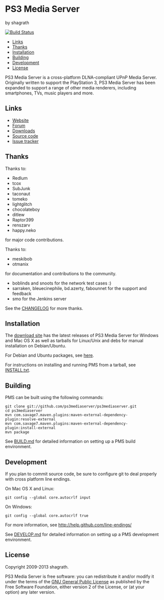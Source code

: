 # PS3 Media Server

by shagrath

[![Build Status](http://pms.smoeller.de/buildStatus/icon?job=pms+%28trunk%29)](http://pms.smoeller.de/job/pms%20%28trunk%29/)

- [Links](#links)
- [Thanks](#thanks)
- [Installation](#installation)
- [Building](#building)
- [Development](#development)
- [License](#license)

PS3 Media Server is a cross-platform DLNA-compliant UPnP Media Server.
Originally written to support the PlayStation 3, PS3 Media Server has been
expanded to support a range of other media renderers, including smartphones,
TVs, music players and more.

## Links

* [Website](http://www.ps3mediaserver.org/)
* [Forum](http://www.ps3mediaserver.org/forum/)
* [Downloads](https://code.google.com/p/ps3mediaserver/downloads/list)
* [Source code](https://github.com/ps3mediaserver/ps3mediaserver)
* [Issue tracker](https://code.google.com/p/ps3mediaserver/issues/list)

## Thanks

Thanks to:

* Redlum
* tcox
* SubJunk
* taconaut
* tomeko
* lightglitch
* chocolateboy
* ditlew
* Raptor399
* renszarv
* happy.neko

for major code contributions.

Thanks to:

* meskibob
* otmanix

for documentation and contributions to the community.

* boblinds and snoots for the network test cases :)
* sarraken, bleuecinephile, bd.azerty, fabounnet for the support and feedback
* smo for the Jenkins server

See the [CHANGELOG](https://github.com/ps3mediaserver/ps3mediaserver/blob/master/CHANGELOG.txt) for more thanks.

## Installation

The [download site](https://code.google.com/p/ps3mediaserver/downloads/list)
has the latest releases of PS3 Media Server for Windows and Mac OS X as well as tarballs for Linux/Unix
and debs for manual installation on Debian/Ubuntu.

For Debian and Ubuntu packages, see [here](http://www.ps3mediaserver.org/forum/viewtopic.php?f=3&t=13046).

For instructions on installing and running PMS from a tarball, see
[INSTALL.txt](https://github.com/ps3mediaserver/ps3mediaserver/blob/master/INSTALL.txt).

## Building

PMS can be built using the following commands:

    git clone git://github.com/ps3mediaserver/ps3mediaserver.git
    cd ps3mediaserver
    mvn com.savage7.maven.plugins:maven-external-dependency-plugin:resolve-external
    mvn com.savage7.maven.plugins:maven-external-dependency-plugin:install-external
    mvn package

See [BUILD.md](https://github.com/ps3mediaserver/ps3mediaserver/blob/master/BUILD.md) for detailed information
on setting up a PMS build environment.

## Development

If you plan to commit source code, be sure to configure git to deal properly with
cross platform line endings.

On Mac OS X and Linux:

    git config --global core.autocrlf input

On Windows:

    git config --global core.autocrlf true

For more information, see http://help.github.com/line-endings/

See [DEVELOP.md](https://github.com/ps3mediaserver/ps3mediaserver/blob/master/DEVELOP.md)
for detailed information on setting up a PMS development environment.

## License

Copyright 2009-2013 shagrath.

PS3 Media Server is free software: you can redistribute it and/or modify it under the terms of the
[GNU General Public License](https://github.com/ps3mediaserver/ps3mediaserver/blob/master/LICENSE.txt)
as published by the Free Software Foundation, either version 2 of the License, or (at your option) any later version.
